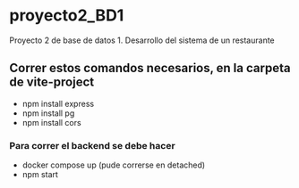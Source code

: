# proyecto2_BD1
Proyecto 2 de base de datos 1. Desarrollo del sistema de un restaurante

## Correr estos comandos necesarios, en la carpeta de vite-project
- npm install express  
- npm install pg      
- npm install cors    

### Para correr el backend se debe hacer
- docker compose up (pude correrse en detached)
- npm start
